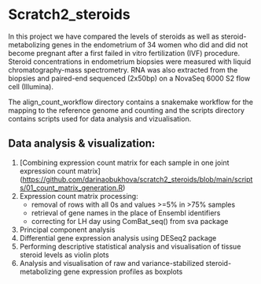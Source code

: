 # Scratch2_steroids

In this project we have compared the levels of steroids as well as steroid-metabolizing genes in the endometrium of 34 women who did and did not become pregnant after a first failed in vitro fertilization (IVF) procedure. Steroid concentrations in endometrium biopsies were measured with liquid chromatography-mass spectrometry. RNA was also extracted from the biopsies and paired-end sequenced (2x50bp) on a NovaSeq 6000 S2 flow cell (Illumina). 

The align_count_workflow directory contains a snakemake workflow for the mapping to the reference genome and counting and the scripts directory contains scripts used for data analysis and vizualisation. 

## Data analysis & visualization:

1. [Combining expression count matrix for each sample in one joint expression count matrix] (https://github.com/darinaobukhova/scratch2_steroids/blob/main/scripts/01_count_matrix_generation.R)
2. Expression count matrix processing: 
   - removal of rows with all 0s and values >=5% in >75% samples
   - retrieval of gene names in the place of Ensembl identifiers
   - correcting for LH day using ComBat_seq() from sva package
3. Principal component analysis
4. Differential gene expression analysis using DESeq2 package
5. Performing descriptive statistical analysis and visualisation of tissue steroid levels as violin plots
6. Analysis and visualisation of raw and variance-stabilized steroid-metabolizing gene expression profiles as boxplots
   
